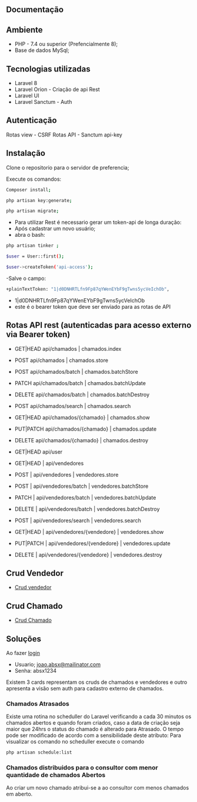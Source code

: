 ## Documentação

## Ambiente
- PHP - 7.4 ou superior (Prefencialmente 8);
- Base de dados MySql;

## Tecnologias utilizadas
- Laravel 8
- Laravel Orion - Criação de api Rest
- Laravel UI
- Laravel Sanctum - Auth


## Autenticação

Rotas view -  CSRF 
Rotas API - Sanctum api-key

## Instalação 

Clone o repositorio para o servidor de preferencia;

Execute os comandos:
```bash
Composer install;
```
```bash
php artisan key:generate;
```
```bash
php artisan migrate;
```

- Para utilizar Rest é necessario gerar um token-api de longa duração:
- Após cadastrar um novo usuário;
- abra o bash: 

```bash
php artisan tinker ;
```
```bash
$user = User::first();
```
```bash
$user->createToken('api-access');
```
-Salve o campo:

```bash
+plainTextToken: "1|d0DNHRTLfn9Fp87qYWenEYbF9gTwns5ycVeIchOb",
```
- 1|d0DNHRTLfn9Fp87qYWenEYbF9gTwns5ycVeIchOb 
- este é o bearer token que deve ser enviado para as rotas de API

## Rotas API rest (autenticadas para acesso externo via Bearer token)

- GET|HEAD  api/chamados        | chamados.index
-  POST     api/chamados        | chamados.store
-  POST     api/chamados/batch  | chamados.batchStore 
-  PATCH    api/chamados/batch  | chamados.batchUpdate
-  DELETE   api/chamados/batch  | chamados.batchDestroy 
-  POST     api/chamados/search | chamados.search

- GET|HEAD  api/chamados/{chamado}     | chamados.show
- PUT|PATCH api/chamados/{chamado}     | chamados.update 
- DELETE    api/chamados/{chamado}     | chamados.destroy 

- GET|HEAD  api/user                   

- GET|HEAD  | api/vendedores 
- POST      | api/vendedores             | vendedores.store 
- POST      | api/vendedores/batch       | vendedores.batchStore
- PATCH     | api/vendedores/batch       | vendedores.batchUpdate
- DELETE    | api/vendedores/batch       | vendedores.batchDestroy
- POST      | api/vendedores/search      | vendedores.search          

- GET|HEAD  | api/vendedores/{vendedore} | vendedores.show 
- PUT|PATCH | api/vendedores/{vendedore} | vendedores.update
- DELETE    | api/vendedores/{vendedore} | vendedores.destroy 

## Crud Vendedor

- [Crud vendedor](http://ramonmerces.xyz/cadastro-vendedor)

## Crud Chamado

- [Crud Chamado](http://ramonmerces.xyz/crud-chamado)

## Soluções

Ao fazer [login](http://ramonmerces.xyz/login) 
- Usuario; joao.absx@mailinator.com
- Senha: absx1234

Existem 3 cards representam os cruds de chamados e vendedores e outro apresenta a visão sem auth para cadastro externo de chamados.

### Chamados Atrasados

Existe uma rotina no scheduller do Laravel verificando a cada 30 minutos os chamados abertos e quando foram criados, caso a data de criação seja maior que 24hrs o status do chamado é alterado para Atrasado.
O tempo pode ser modificado de acordo com a sensibilidade deste atributo:
Para visualizar os comando no scheduller execute o comando

```bash
php artisan schedule:list
```

### Chamados distribuidos para o consultor com menor quantidade de chamados Abertos

Ao criar um novo chamado atribui-se a ao consultor com menos chamados em aberto.